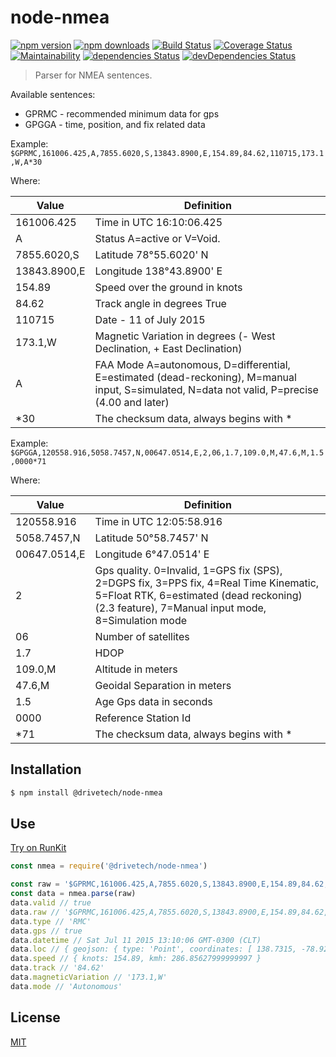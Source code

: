 # node-nmea

[![npm version](https://img.shields.io/npm/v/@drivetech/node-nmea.svg)](https://www.npmjs.com/package/@drivetech/node-nmea)
[![npm downloads](https://img.shields.io/npm/dm/@drivetech/node-nmea.svg)](https://www.npmjs.com/package/@drivetech/node-nmea)
[![Build Status](https://travis-ci.org/Drivetech/node-nmea.svg?branch=master)](https://travis-ci.org/Drivetech/node-nmea)
[![Coverage Status](https://coveralls.io/repos/github/Drivetech/node-nmea/badge.svg?branch=master)](https://coveralls.io/github/Drivetech/node-nmea?branch=master)
[![Maintainability](https://api.codeclimate.com/v1/badges/0dd7acaf25e6b4a6d2e3/maintainability)](https://codeclimate.com/github/Drivetech/node-nmea/maintainability)
[![dependencies Status](https://david-dm.org/drivetech/node-nmea/status.svg)](https://david-dm.org/drivetech/node-nmea)
[![devDependencies Status](https://david-dm.org/drivetech/node-nmea/dev-status.svg)](https://david-dm.org/drivetech/node-nmea?type=dev)

> Parser for NMEA sentences.

Available sentences:
* GPRMC - recommended minimum data for gps
* GPGGA - time, position, and fix related data

Example: `$GPRMC,161006.425,A,7855.6020,S,13843.8900,E,154.89,84.62,110715,173.1,W,A*30`

Where:

Value         | Definition
--------------| ----------
161006.425    | Time in UTC 16:10:06.425
A             | Status A=active or V=Void.
7855.6020,S   | Latitude 78°55.6020' N
13843.8900,E  | Longitude 138°43.8900' E
154.89        | Speed over the ground in knots
84.62         | Track angle in degrees True
110715        | Date - 11 of July 2015
173.1,W       | Magnetic Variation in degrees (- West Declination, + East Declination)
A             | FAA Mode A=autonomous, D=differential, E=estimated (dead-reckoning), M=manual input, S=simulated, N=data not valid, P=precise (4.00 and later)
\*30          | The checksum data, always begins with \*

Example: `$GPGGA,120558.916,5058.7457,N,00647.0514,E,2,06,1.7,109.0,M,47.6,M,1.5,0000*71`

Where:

Value         | Definition
--------------| ----------
120558.916    | Time in UTC 12:05:58.916 
5058.7457,N   | Latitude 50°58.7457' N
00647.0514,E  | Longitude 6°47.0514' E
2             | Gps quality. 0=Invalid, 1=GPS fix (SPS), 2=DGPS fix, 3=PPS fix, 4=Real Time Kinematic, 5=Float RTK, 6=estimated (dead reckoning) (2.3 feature), 7=Manual input mode, 8=Simulation mode
06            | Number of satellites
1.7           | HDOP
109.0,M       | Altitude in meters
47.6,M        | Geoidal Separation in meters
1.5           | Age Gps data in seconds
0000          | Reference Station Id
\*71          | The checksum data, always begins with \*

## Installation

```bash
$ npm install @drivetech/node-nmea
```

## Use

[Try on RunKit](https://npm.runkit.com/@drivetech/node-nmea)
```js
const nmea = require('@drivetech/node-nmea')

const raw = '$GPRMC,161006.425,A,7855.6020,S,13843.8900,E,154.89,84.62,110715,173.1,W,A*30'
const data = nmea.parse(raw)
data.valid // true
data.raw // '$GPRMC,161006.425,A,7855.6020,S,13843.8900,E,154.89,84.62,110715,173.1,W,A*30'
data.type // 'RMC'
data.gps // true
data.datetime // Sat Jul 11 2015 13:10:06 GMT-0300 (CLT)
data.loc // { geojson: { type: 'Point', coordinates: [ 138.7315, -78.9267 ] }, dmm: { latitude: '7855.6020,S', longitude: '13843.8900,E' } }
data.speed // { knots: 154.89, kmh: 286.85627999999997 }
data.track // '84.62'
data.magneticVariation // '173.1,W'
data.mode // 'Autonomous'
```

## License

[MIT](https://tldrlegal.com/license/mit-license)
